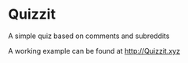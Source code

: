 # Quizzit
A simple quiz based on comments and subreddits

A working example can be found at http://Quizzit.xyz
